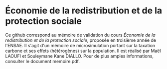 # Économie de la redistribution et de la protection sociale

Ce github correspond au mémoire de validation du cours *Économie de la redistribution et de la protection sociale*, proposée en troisième année de l'ENSAE. Il s'agit d'un mémoire de microsimulation portant sur la taxation carbone et ses effets (hétérogènes) sur la population. Il est réalisé par Maël LAOUFI et Souleymane Kane DIALLO. Pour de plus amples informations, consulter le document memoire.pdf.
